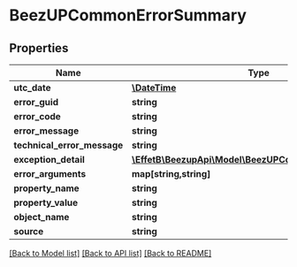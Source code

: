 # BeezUPCommonErrorSummary

## Properties
Name | Type | Description | Notes
------------ | ------------- | ------------- | -------------
**utc_date** | [**\DateTime**](\DateTime.md) |  | [optional] 
**error_guid** | **string** |  | [optional] 
**error_code** | **string** |  | [optional] 
**error_message** | **string** |  | [optional] 
**technical_error_message** | **string** |  | [optional] 
**exception_detail** | [**\EffetB\BeezupApi\Model\BeezUPCommonExceptionDetail**](BeezUPCommonExceptionDetail.md) |  | [optional] 
**error_arguments** | **map[string,string]** |  | [optional] 
**property_name** | **string** |  | [optional] 
**property_value** | **string** |  | [optional] 
**object_name** | **string** |  | [optional] 
**source** | **string** |  | [optional] 

[[Back to Model list]](../README.md#documentation-for-models) [[Back to API list]](../README.md#documentation-for-api-endpoints) [[Back to README]](../README.md)


